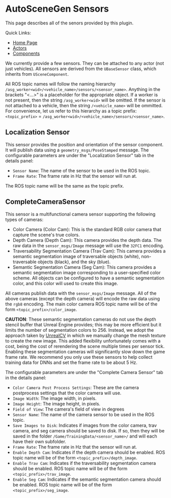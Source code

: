 # AutoSceneGen Sensors

This page describes all of the senors provided by this plugin.

Quick Links:
- [Home Page](https://github.com/tsender/AutomaticSceneGeneration)
- [Actors](https://github.com/tsender/AutomaticSceneGeneration/blob/main/Documentation/actors.md)
- [Components](https://github.com/tsender/AutomaticSceneGeneration/blob/main/Documentation/components.md)

We currently provide a few sensors. They can be attached to any actor (not just vehicles). All sensors are derived from the `UBaseSensor` class, which inherits from `USceneComponent`. 

All ROS topic names will follow the naming hierarchy `/asg_worker<wid>/<vehicle_name>/sensors/<sensor_name>`. Anything in the brackets "<...>" is a placeholder for the appropriate object. If a worker is not present, then the string `/asg_worker<wid>` will be omitted. If the sensor is not attached to a vehicle, then the string `/<vehicle_name>` will be ommitted. For convenience, let us refer to this hierarchy as a topic prefix: `<topic_prefix>` = `/asg_worker<wid>/<vehicle_name>/sensors/<sensor_name>`.

## Localization Sensor

This sensor provides the position and orientation of the sensor component. It will publish data using a `geometry_msgs/PoseStamped` message. The configurable parameters are under the "Localization Sensor" tab in the details panel:
- `Sensor Name`: The name of the sensor to be used in the ROS topic.
- `Frame Rate`: The frame rate in Hz that the sensor will run at.

The ROS topic name will be the same as the topic prefix.

## CompleteCameraSensor

This sensor is a multifunctional camera sensor supporting the following types of cameras:
- Color Camera (Color Cam): This is the standard RGB color camera that capture the scene's true colors.
- Depth Camera (Depth Cam): This camera provides the depth data. The raw data in the `sensor_msgs/Image` message will use the `32FC1` encoding.
- Traversability Segmentation Camera (Trav Cam): This camera provides a semantic segmentation image of traversable objects (white), non-traversable objects (black), and the sky (blue).
- Semantic Segmentation Camera (Seg Cam): This camera provides a semantic segmentation image corresponding to a user-specified color scheme. All objects can be configured to have a semantic segmentation color, and this color will used to create this image.

All cameras publish data with the `sensor_msgs/Image` message. All of the above cameras (except the depth camera) will encode the raw data using the `rgb8` encoding. The main color camera ROS topic name will be of the form `<topic_prefix>/color_image`.

**CAUTION**: These semantic segmentation cameras do not use the depth stencil buffer that Unreal Engine provides; this may be more efficient but it limits the number of segmentation colors to 256. Instead, we adopt the approach taken by [UnrealCV](https://github.com/unrealcv/unrealcv) in which we manually change the mesh texture to create the new image. This added flexibility unfortunately comes with a cost, being the cost of rerendering the scene multiple times per sensor tick. Enabling these segmentation cameras will significantly slow down the game frame rate. We recommend you only use these sensors to help collect training data for DNNs and set the frame rate to be about 5 Hz.

The configurable parameters are under the "Complete Camera Sensor" tab in the details panel:
- `Color Camera Post Process Settings`: These are the camera postprocess settings that the color camera will use.
- `Image Width`: The image width, in pixels.
- `Image Height`: The image height, in pixels.
- `Field of View`: The camera's field of view in degrees
- `Sensor Name`: The name of the camera sensor to be used in the ROS topic.
- `Save Images to Disk`: Indicates if images from the color camera, trav camera, and seg camera should be saved to disk. If so, then they will be saved in the folder `/Game/TrainingData/<sensor_name>/` and will each have their own subfolder.
- `Frame Rate`: The frame rate in Hz that the sensor will run at.
- `Enable Depth Cam`: Indicates if the depth camera should be enabled. ROS topic name will be of the form `<topic_prefix>/depth_image`.
- `Enable Trav Cam`: Indicates if the traversability segmentation camera should be enabled. ROS topic name will be of the form `<topic_prefix>/trav_image`.
- `Enable Seg Cam`: Indicates if the semantic segmentation camera should be enabled. ROS topic name will be of the form `<topic_prefix>/seg_image`.
